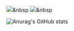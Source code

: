 <img src="https://img.shields.io/badge/C%23-239120?style=flat-square&logo=c-sharp&logoColor=FFFFFF"/></a>&nbsp
<img src="https://img.shields.io/badge/Python-3572A5?style=flat-square&logo=Python&logoColor=FFFFFF"/></a>&nbsp

![Anurag's GitHub stats](https://github-readme-stats.vercel.app/api?username=kyr040404&show_icons=true&theme=radical)
